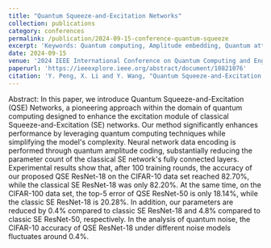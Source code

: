 ```yaml
---
title: "Quantum Squeeze-and-Excitation Networks"
collection: publications
category: conferences
permalink: /publication/2024-09-15-conference-quantum-squeeze
excerpt: 'Keywords: Quantum computing, Amplitude embedding, Quantum attention network'
date: 2024-09-15
venue: '2024 IEEE International Conference on Quantum Computing and Engineering (QCE)'
paperurl: 'https://ieeexplore.ieee.org/abstract/document/10821076'
citation: 'Y. Peng, X. Li and Y. Wang, "Quantum Squeeze-and-Excitation Networks," 2024 IEEE International Conference on Quantum Computing and Engineering (QCE), Montreal, QC, Canada, 2024, pp. 39-43, doi: 10.1109/QCE60285.2024.10249. keywords: {Training;Analytical models;Quantum computing;Accuracy;Computational modeling;Noise;Neural networks;Encoding;Complexity theory;Quantum computing;Amplitude embedding;Quantum attention network},'
---
```

Abstract: In this paper, we introduce Quantum Squeeze-and-Excitation (QSE) Networks, a pioneering approach within the domain of quantum computing designed to enhance the excitation module of classical Squeeze-and-Excitation (SE) networks. Our method significantly enhances performance by leveraging quantum computing techniques while simplifying the model's complexity. Neural network data encoding is performed through quantum amplitude coding, substantially reducing the parameter count of the classical SE network's fully connected layers. Experimental results show that, after 100 training rounds, the accuracy of our proposed QSE ResNet-18 on the CIFAR-10 data set reached 82.70%, while the classical SE ResNet-18 was only 82.20%. At the same time, on the CIFAR-100 data set, the top-5 error of QSE ResNet-50 is only 18.14%, while the classic SE ResNet-18 is 20.28%. In addition, our parameters are reduced by 0.4% compared to classic SE ResNet-18 and 4.8% compared to classic SE ResNet-50, respectively. In the analysis of quantum noise, the CIFAR-10 accuracy of QSE ResNet-18 under different noise models fluctuates around 0.4%.
